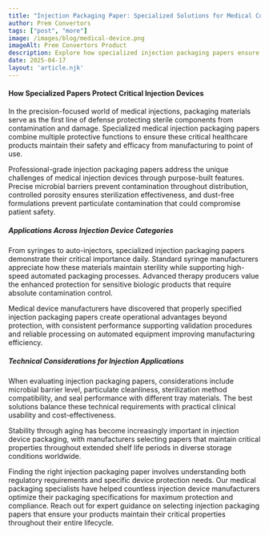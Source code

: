 ```yaml
---
title: "Injection Packaging Paper: Specialized Solutions for Medical Components"
author: Prem Convertors
tags: ["post", "more"]
image: /images/blog/medical-device.png
imageAlt: Prem Convertors Product
description: Explore how specialized injection packaging papers ensure sterility maintenance, regulatory compliance, and safety for critical medical injection devices and components.
date: 2025-04-17
layout: 'article.njk'
---
```


#### How Specialized Papers Protect Critical Injection Devices

In the precision-focused world of medical injections, packaging materials serve as the first line of defense protecting sterile components from contamination and damage. Specialized medical injection packaging papers combine multiple protective functions to ensure these critical healthcare products maintain their safety and efficacy from manufacturing to point of use.

Professional-grade injection packaging papers address the unique challenges of medical injection devices through purpose-built features. Precise microbial barriers prevent contamination throughout distribution, controlled porosity ensures sterilization effectiveness, and dust-free formulations prevent particulate contamination that could compromise patient safety.

##### Applications Across Injection Device Categories

From syringes to auto-injectors, specialized injection packaging papers demonstrate their critical importance daily. Standard syringe manufacturers appreciate how these materials maintain sterility while supporting high-speed automated packaging processes. Advanced therapy producers value the enhanced protection for sensitive biologic products that require absolute contamination control.

Medical device manufacturers have discovered that properly specified injection packaging papers create operational advantages beyond protection, with consistent performance supporting validation procedures and reliable processing on automated equipment improving manufacturing efficiency.

##### Technical Considerations for Injection Applications

When evaluating injection packaging papers, considerations include microbial barrier level, particulate cleanliness, sterilization method compatibility, and seal performance with different tray materials. The best solutions balance these technical requirements with practical clinical usability and cost-effectiveness.

Stability through aging has become increasingly important in injection device packaging, with manufacturers selecting papers that maintain critical properties throughout extended shelf life periods in diverse storage conditions worldwide.

Finding the right injection packaging paper involves understanding both regulatory requirements and specific device protection needs. Our medical packaging specialists have helped countless injection device manufacturers optimize their packaging specifications for maximum protection and compliance. Reach out for expert guidance on selecting injection packaging papers that ensure your products maintain their critical properties throughout their entire lifecycle.